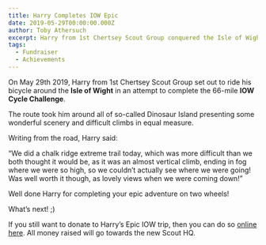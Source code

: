 ```yaml
---
title: Harry Completes IOW Epic
date: 2019-05-29T00:00:00.000Z
author: Toby Athersuch
excerpt: Harry from 1st Chertsey Scout Group conquered the Isle of Wight's challenging 66-mile cycle route, relishing scenic views and steep climbs.
tags:
  - Fundraiser
  - Achievements
---
```


On May 29th 2019, Harry from 1st Chertsey Scout Group set out to ride his bicycle around the **Isle of Wight** in an attempt to complete the 66-mile **IOW Cycle Challenge**.

The route took him around all of so-called Dinosaur Island presenting some wonderful scenery and difficult climbs in equal measure.

Writing from the road, Harry said:

“We did a chalk ridge extreme trail today, which was more difficult than we both thought it would be, as it was an almost vertical climb, ending in fog where we were so high, so we couldn’t actually see where we were going! Was well worth it though, as lovely views when we were coming down!”

Well done Harry for completing your epic adventure on two wheels!

What’s next! ;)

If you still want to donate to Harry’s Epic IOW trip, then you can do so [online here](https://uk.virginmoneygiving.com/fund/dinosaurisland). All money raised will go towards the new Scout HQ.